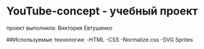 # YouTube-concept - учебный проект
проект выполнила: Виктория Евтушенко

##Используемые технологии:
-HTML
-CSS
-Normalize.css
-SVG Sprites
